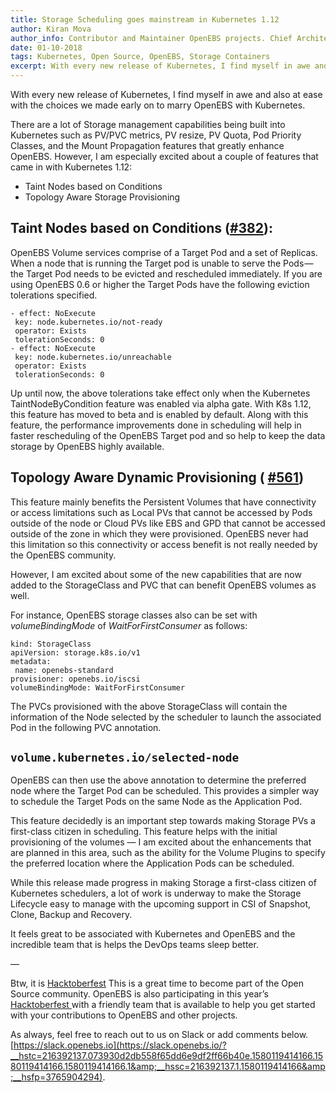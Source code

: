 ```yaml
---
title: Storage Scheduling goes mainstream in Kubernetes 1.12
author: Kiran Mova
author_info: Contributor and Maintainer OpenEBS projects. Chief Architect MayaData. Kiran leads overall architecture & is responsible for architecting, solution design & customer adoption of OpenEBS.
date: 01-10-2018
tags: Kubernetes, Open Source, OpenEBS, Storage Containers
excerpt: With every new release of Kubernetes, I find myself in awe and also at ease with the choices we made early on to marry OpenEBS with Kubernetes.
---
```


With every new release of Kubernetes, I find myself in awe and also at ease with the choices we made early on to marry OpenEBS with Kubernetes.

There are a lot of Storage management capabilities being built into Kubernetes such as PV/PVC metrics, PV resize, PV Quota, Pod Priority Classes, and the Mount Propagation features that greatly enhance OpenEBS. However, I am especially excited about a couple of features that came in with Kubernetes 1.12:

- Taint Nodes based on Conditions
- Topology Aware Storage Provisioning

## Taint Nodes based on Conditions ([#382](https://github.com/kubernetes/features/issues/382)):

OpenEBS Volume services comprise of a Target Pod and a set of Replicas. When a node that is running the Target pod is unable to serve the Pods — the Target Pod needs to be evicted and rescheduled immediately. If you are using OpenEBS 0.6 or higher the Target Pods have the following eviction tolerations specified.

    - effect: NoExecute
     key: node.kubernetes.io/not-ready
     operator: Exists
     tolerationSeconds: 0
    - effect: NoExecute
     key: node.kubernetes.io/unreachable
     operator: Exists
     tolerationSeconds: 0

Up until now, the above tolerations take effect only when the Kubernetes TaintNodeByCondition feature was enabled via alpha gate. With K8s 1.12, this feature has moved to beta and is enabled by default. Along with this feature, the performance improvements done in scheduling will help in faster rescheduling of the OpenEBS Target pod and so help to keep the data storage by OpenEBS highly available.

## Topology Aware Dynamic Provisioning ( [#561](https://github.com/kubernetes/features/issues/561))

This feature mainly benefits the Persistent Volumes that have connectivity or access limitations such as Local PVs that cannot be accessed by Pods outside of the node or Cloud PVs like EBS and GPD that cannot be accessed outside of the zone in which they were provisioned. OpenEBS never had this limitation so this connectivity or access benefit is not really needed by the OpenEBS community.

However, I am excited about some of the new capabilities that are now added to the StorageClass and PVC that can benefit OpenEBS volumes as well.

For instance, OpenEBS storage classes also can be set with *volumeBindingMode* of *WaitForFirstConsumer* as follows:

    kind: StorageClass
    apiVersion: storage.k8s.io/v1
    metadata:
     name: openebs-standard
    provisioner: openebs.io/iscsi
    volumeBindingMode: WaitForFirstConsumer

The PVCs provisioned with the above StorageClass will contain the information of the Node selected by the scheduler to launch the associated Pod in the following PVC annotation.

## `volume.kubernetes.io/selected-node`

OpenEBS can then use the above annotation to determine the preferred node where the Target Pod can be scheduled. This provides a simpler way to schedule the Target Pods on the same Node as the Application Pod.

This feature decidedly is an important step towards making Storage PVs a first-class citizen in scheduling. This feature helps with the initial provisioning of the volumes — I am excited about the enhancements that are planned in this area, such as the ability for the Volume Plugins to specify the preferred location where the Application Pods can be scheduled.

While this release made progress in making Storage a first-class citizen of Kubernetes schedulers, a lot of work is underway to make the Storage Lifecycle easy to manage with the upcoming support in CSI of Snapshot, Clone, Backup and Recovery.

It feels great to be associated with Kubernetes and OpenEBS and the incredible team that is helps the DevOps teams sleep better.

—

Btw, it is [Hacktoberfest](https://hacktoberfest.digitalocean.com/) This is a great time to become part of the Open Source community. OpenEBS is also participating in this year’s [Hacktoberfest ](https://blog.openebs.io/celebrate-hacktoberfest-2018-with-openebs-206daa1d653c?__hstc=216392137.073930d2db558f65dd6e9df2ff66b40e.1580119414166.1580119414166.1580119414166.1&amp;__hssc=216392137.1.1580119414166&amp;__hsfp=3765904294) with a friendly team that is available to help you get started with your contributions to OpenEBS and other projects.

As always, feel free to reach out to us on Slack or add comments below. [https://slack.openebs.io](https://slack.openebs.io/?__hstc=216392137.073930d2db558f65dd6e9df2ff66b40e.1580119414166.1580119414166.1580119414166.1&amp;__hssc=216392137.1.1580119414166&amp;__hsfp=3765904294).
